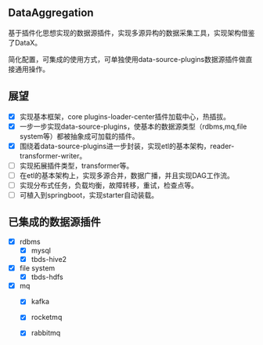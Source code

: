 ## DataAggregation

  基于插件化思想实现的数据源插件，实现多源异构的数据采集工具，实现架构借鉴了DataX。

  简化配置，可集成的使用方式，可单独使用data-source-plugins数据源插件做直接通用操作。

## 展望
- [x] 实现基本框架，core plugins-loader-center插件加载中心，热插拔。
- [x] 一步一步实现data-source-plugins，使基本的数据源类型（rdbms,mq,file system等）都被抽象成可加载的插件。
- [x] 围绕着data-source-plugins进一步封装，实现etl的基本架构，reader-transformer-writer。
- [ ] 实现拓展插件类型，transformer等。
- [ ] 在etl的基本架构上，实现多源合并，数据广播，并且实现DAG工作流。
- [ ] 实现分布式任务，负载均衡，故障转移，重试，检查点等。
- [ ] 可植入到springboot，实现starter自动装载。

## 已集成的数据源插件
- [x] rdbms
  - [x] mysql
  - [x] tbds-hive2
- [x] file system
  - [x] tbds-hdfs
- [x] mq
  - [x] kafka
  - [x] rocketmq
  - [x] rabbitmq

